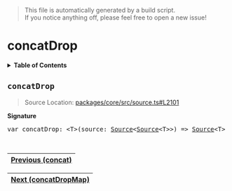 > This file is automatically generated by a build script.<br>If you notice anything off, please feel free to open a new issue!

# concatDrop

<details><summary><b>Table of Contents</b></summary>

1. [<code>concatDrop</code>](#concatDrop)</details>

## <a name="concatDrop"></a><code>concatDrop</code>

> Source Location: [packages\/core\/src\/source.ts#L2101](..\/..\/packages\/core\/src\/source.ts#L2101)

<b>Signature</b>

<pre>var concatDrop: &lt;T&gt;(source: <a href="../03-api-source/00-Source.md#Source-Interface">Source</a>&lt;<a href="../03-api-source/00-Source.md#Source-Interface">Source</a>&lt;T&gt;&gt;) =&gt; <a href="../03-api-source/00-Source.md#Source-Interface">Source</a>&lt;T&gt;</pre><br>

| [Previous \(concat\)](009-concat.md#readme) |
| --- |

<div align="right">

| [Next \(concatDropMap\)](011-concatDropMap.md#readme) |
| --- |
</div>
